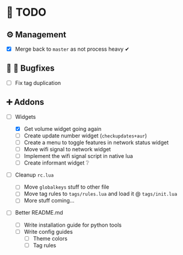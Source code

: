 # 🏁 TODO

## :gear: Management

- [x] Merge back to `master` as not process heavy ✔

## 🔨 🐛 Bugfixes

- [ ] Fix tag duplication
<!-- All clean 🌟 ✅ -->

## ➕ Addons

- [ ] Widgets

  - [x] Get volume widget going again
  - [ ] Create update number widget (`checkupdates+aur`)
  - [ ] Create a menu to toggle features in network status widget
  - [ ] Move wifi signal to network widget
  - [ ] Implement the wifi signal script in native lua
  - [ ] Create informant widget ❔

- [ ] Cleanup `rc.lua`

  - [ ] Move `globalkeys` stuff to other file
  - [ ] Move tag rules to `tags/rules.lua` and load it @ `tags/init.lua`
  - [ ] More stuff coming...

- [ ] Better README.md

  - [ ] Write installation guide for python tools
  - [ ] Write config guides
    - [ ] Theme colors
    - [ ] Tag rules
